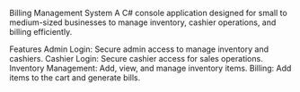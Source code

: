 Billing Management System
A C# console application designed for small to medium-sized businesses to manage inventory, cashier operations, and billing efficiently.

Features
Admin Login: Secure admin access to manage inventory and cashiers.
Cashier Login: Secure cashier access for sales operations.
Inventory Management: Add, view, and manage inventory items.
Billing: Add items to the cart and generate bills.
